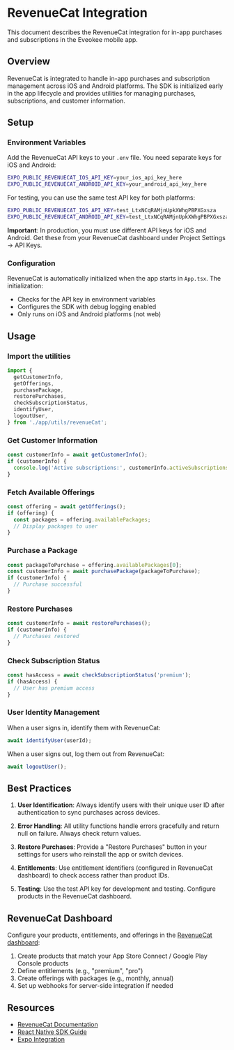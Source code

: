 # RevenueCat Integration

This document describes the RevenueCat integration for in-app purchases and subscriptions in the Eveokee mobile app.

## Overview

RevenueCat is integrated to handle in-app purchases and subscription management across iOS and Android platforms. The SDK is initialized early in the app lifecycle and provides utilities for managing purchases, subscriptions, and customer information.

## Setup

### Environment Variables

Add the RevenueCat API keys to your `.env` file. You need separate keys for iOS and Android:

```bash
EXPO_PUBLIC_REVENUECAT_IOS_API_KEY=your_ios_api_key_here
EXPO_PUBLIC_REVENUECAT_ANDROID_API_KEY=your_android_api_key_here
```

For testing, you can use the same test API key for both platforms:
```bash
EXPO_PUBLIC_REVENUECAT_IOS_API_KEY=test_LtxNCqRAMjnUpkXWhgPBPXGxsza
EXPO_PUBLIC_REVENUECAT_ANDROID_API_KEY=test_LtxNCqRAMjnUpkXWhgPBPXGxsza
```

**Important**: In production, you must use different API keys for iOS and Android. Get these from your RevenueCat dashboard under Project Settings → API Keys.

### Configuration

RevenueCat is automatically initialized when the app starts in `App.tsx`. The initialization:
- Checks for the API key in environment variables
- Configures the SDK with debug logging enabled
- Only runs on iOS and Android platforms (not web)

## Usage

### Import the utilities

```typescript
import {
  getCustomerInfo,
  getOfferings,
  purchasePackage,
  restorePurchases,
  checkSubscriptionStatus,
  identifyUser,
  logoutUser,
} from './app/utils/revenueCat';
```

### Get Customer Information

```typescript
const customerInfo = await getCustomerInfo();
if (customerInfo) {
  console.log('Active subscriptions:', customerInfo.activeSubscriptions);
}
```

### Fetch Available Offerings

```typescript
const offering = await getOfferings();
if (offering) {
  const packages = offering.availablePackages;
  // Display packages to user
}
```

### Purchase a Package

```typescript
const packageToPurchase = offering.availablePackages[0];
const customerInfo = await purchasePackage(packageToPurchase);
if (customerInfo) {
  // Purchase successful
}
```

### Restore Purchases

```typescript
const customerInfo = await restorePurchases();
if (customerInfo) {
  // Purchases restored
}
```

### Check Subscription Status

```typescript
const hasAccess = await checkSubscriptionStatus('premium');
if (hasAccess) {
  // User has premium access
}
```

### User Identity Management

When a user signs in, identify them with RevenueCat:

```typescript
await identifyUser(userId);
```

When a user signs out, log them out from RevenueCat:

```typescript
await logoutUser();
```

## Best Practices

1. **User Identification**: Always identify users with their unique user ID after authentication to sync purchases across devices.

2. **Error Handling**: All utility functions handle errors gracefully and return null on failure. Always check return values.

3. **Restore Purchases**: Provide a "Restore Purchases" button in your settings for users who reinstall the app or switch devices.

4. **Entitlements**: Use entitlement identifiers (configured in RevenueCat dashboard) to check access rather than product IDs.

5. **Testing**: Use the test API key for development and testing. Configure products in the RevenueCat dashboard.

## RevenueCat Dashboard

Configure your products, entitlements, and offerings in the [RevenueCat dashboard](https://app.revenuecat.com):

1. Create products that match your App Store Connect / Google Play Console products
2. Define entitlements (e.g., "premium", "pro")
3. Create offerings with packages (e.g., monthly, annual)
4. Set up webhooks for server-side integration if needed

## Resources

- [RevenueCat Documentation](https://docs.revenuecat.com/)
- [React Native SDK Guide](https://docs.revenuecat.com/docs/reactnative)
- [Expo Integration](https://docs.revenuecat.com/docs/reactnative#expo)
